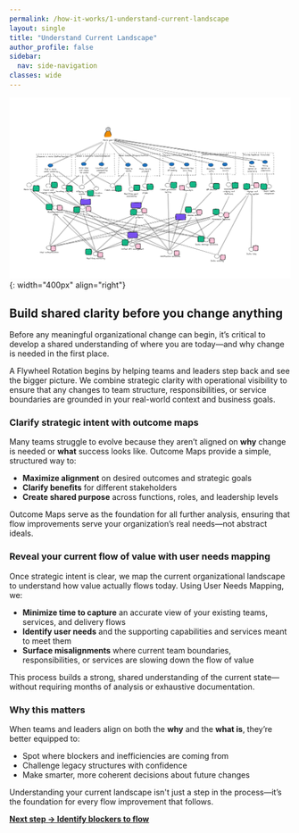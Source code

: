 ```yaml
---
permalink: /how-it-works/1-understand-current-landscape
layout: single
title: "Understand Current Landscape"
author_profile: false
sidebar:
  nav: side-navigation
classes: wide
---
```


![Understand Current Landscape](/assets/images/faster-flow-practices/understand-current-landscape.png){: width="400px" align="right"}

## Build shared clarity before you change anything

Before any meaningful organizational change can begin, it’s critical to develop a shared understanding of where you are today—and why change is needed in the first place.

A Flywheel Rotation begins by helping teams and leaders step back and see the bigger picture. We combine strategic clarity with operational visibility to ensure that any changes to team structure, responsibilities, or service boundaries are grounded in your real-world context and business goals.

### Clarify strategic intent with outcome maps

Many teams struggle to evolve because they aren’t aligned on **why** change is needed or **what** success looks like. Outcome Maps provide a simple, structured way to:

- **Maximize alignment** on desired outcomes and strategic goals
- **Clarify benefits** for different stakeholders
- **Create shared purpose** across functions, roles, and leadership levels

Outcome Maps serve as the foundation for all further analysis, ensuring that flow improvements serve your organization’s real needs—not abstract ideals.

### Reveal your current flow of value with user needs mapping

Once strategic intent is clear, we map the current organizational landscape to understand how value actually flows today. Using User Needs Mapping, we:

- **Minimize time to capture** an accurate view of your existing teams, services, and delivery flows
- **Identify user needs** and the supporting capabilities and services meant to meet them
- **Surface misalignments** where current team boundaries, responsibilities, or services are slowing down the flow of value

This process builds a strong, shared understanding of the current state—without requiring months of analysis or exhaustive documentation.

### Why this matters

When teams and leaders align on both the **why** and the **what is**, they’re better equipped to:

- Spot where blockers and inefficiencies are coming from
- Challenge legacy structures with confidence
- Make smarter, more coherent decisions about future changes

Understanding your current landscape isn't just a step in the process—it’s the foundation for every flow improvement that follows.

[**Next step → Identify blockers to flow**](/how-it-works/2-identify-blockers-to-flow)